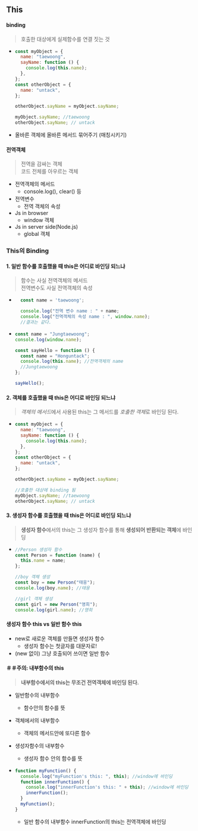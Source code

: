 ## This

#### binding

> 호출한 대상에게 실제함수를 연결 짓는 것

- ```javascript
  const myObject = {
    name: "taewoong",
    sayName: function () {
      console.log(this.name);
    },
  };
  const otherObject = {
    name: "untack",
  };

  otherObject.sayName = myObject.sayName;

  myObject.sayName; //taewoong
  otherObject.sayName; // untack
  ```

- 올바른 객체에 올바른 메서드 묶어주기 (매칭시키기)

#### 전역객체

> 전역을 감싸는 객체 <br>코드 전체를 아우르는 객체

- 전역객체의 메서드
  - console.log(), clear() 등
- 전역변수
  - 전역 객체의 속성
- Js in browser
  - window 객체
- Js in server side(Node.js)
  - global 객체

### This의 Binding

#### 1. **일반 함수**를 호출했을 때 **this**은 어디로 바인딩 되느냐

> 함수는 사실 전역객체의 메서드<br>전역변수도 사실 전역객체의 속성

- ```javascript
    const name = 'taewoong';

    console.log("전역 변수 name : " + name;
    console.log("전역객체의 속성 name : ", window.name);
    //결과는 같다.
  ```

- ```javascript
  const name = "Jungtaewoong";
  console.log(window.name);

  const sayHello = function () {
    const name = "Honguntack";
    console.log(this.name); //전역객체의 name
    //Jungtaewoong
  };

  sayHello();
  ```

#### 2. **객체**를 호출했을 때 **this**은 어디로 바인딩 되느냐

> *객체의 메서드*에서 사용된 this는 그 메서드를 *호출한 객체*로 바인딩 된다.

- ```javascript
  const myObject = {
    name: "taewoong",
    sayName: function () {
      console.log(this.name);
    },
  };
  const otherObject = {
    name: "untack",
  };

  otherObject.sayName = myObject.sayName;

  //호출한 대상에 binding 됨
  myObject.sayName; //taewoong
  otherObject.sayName; // untack
  ```

#### 3. **생성자 함수**를 호출했을 때 **this**은 어디로 바인딩 되느냐

> **생성자 함수**에서의 this는 그 생성자 함수를 통해 **생성되어 반환되는 객체**에 바인딩

- ```javascript
  //Person 생성자 함수
  const Person = function (name) {
    this.name = name;
  };

  //boy 객체 생성
  const boy = new Person("태웅");
  console.log(boy.name); //태웅

  //girl 객체 생성
  const girl = new Person("영희");
  console.log(girl.name); //영희
  ```

#### 생성자 함수 this vs 일반 함수 this

- new로 새로운 객체를 만들면 생성자 함수
  - 생성자 함수는 첫글자를 대문자로!
- (new 없이) 그냥 호출되어 쓰이면 일반 함수

#### ＃＃주의: 내부함수의 this

> **내부함수에서의 this는 무조건 전역객체에 바인딩 된다.**

- 일반함수의 내부함수
  - 함수안의 함수를 뜻
- 객체에서의 내부함수
  - 객체의 메서드안에 또다른 함수
- 생성자함수의 내부함수

  - 생성자 함수 안의 함수를 뜻

- ```javascript
  function myFunction() {
    console.log("myFunction's this: ", this); //window에 바인딩
    function innerFunction() {
      console.log("innerFunction's this: " + this); //window에 바인딩
      innerFunction();
    }
    myFunction();
  }
  ```
  - 일반 함수의 내부함수 innerFunction의 this는 전역객체에 바인딩
